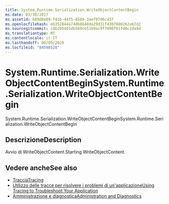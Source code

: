 ```yaml
---
title: System.Runtime.Serialization.WriteObjectContentBegin
ms.date: 03/30/2017
ms.assetid: b89d8e09-f41b-44f5-8589-3aef97d6c437
ms.openlocfilehash: eb352844a740b8640da29d31f4307080262a67d2
ms.sourcegitcommit: cdb295dd1db589ce5169ac9ff096f01fd0c2da9d
ms.translationtype: MT
ms.contentlocale: it-IT
ms.lasthandoff: 06/09/2020
ms.locfileid: "84598528"
---
```

# <a name="systemruntimeserializationwriteobjectcontentbegin"></a><span data-ttu-id="26743-102">System.Runtime.Serialization.WriteObjectContentBegin</span><span class="sxs-lookup"><span data-stu-id="26743-102">System.Runtime.Serialization.WriteObjectContentBegin</span></span>
<span data-ttu-id="26743-103">System.Runtime.Serialization.WriteObjectContentBegin</span><span class="sxs-lookup"><span data-stu-id="26743-103">System.Runtime.Serialization.WriteObjectContentBegin</span></span>  
  
## <a name="description"></a><span data-ttu-id="26743-104">Descrizione</span><span class="sxs-lookup"><span data-stu-id="26743-104">Description</span></span>  
 <span data-ttu-id="26743-105">Avvio di WriteObjectContent.</span><span class="sxs-lookup"><span data-stu-id="26743-105">Starting WriteObjectContent.</span></span>  
  
## <a name="see-also"></a><span data-ttu-id="26743-106">Vedere anche</span><span class="sxs-lookup"><span data-stu-id="26743-106">See also</span></span>

- [<span data-ttu-id="26743-107">Traccia</span><span class="sxs-lookup"><span data-stu-id="26743-107">Tracing</span></span>](index.md)
- [<span data-ttu-id="26743-108">Utilizzo delle tracce per risolvere i problemi di un'applicazione</span><span class="sxs-lookup"><span data-stu-id="26743-108">Using Tracing to Troubleshoot Your Application</span></span>](using-tracing-to-troubleshoot-your-application.md)
- [<span data-ttu-id="26743-109">Amministrazione e diagnostica</span><span class="sxs-lookup"><span data-stu-id="26743-109">Administration and Diagnostics</span></span>](../index.md)
